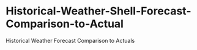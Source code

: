 # Historical-Weather-Shell-Forecast-Comparison-to-Actual
Historical Weather Forecast Comparison to Actuals
